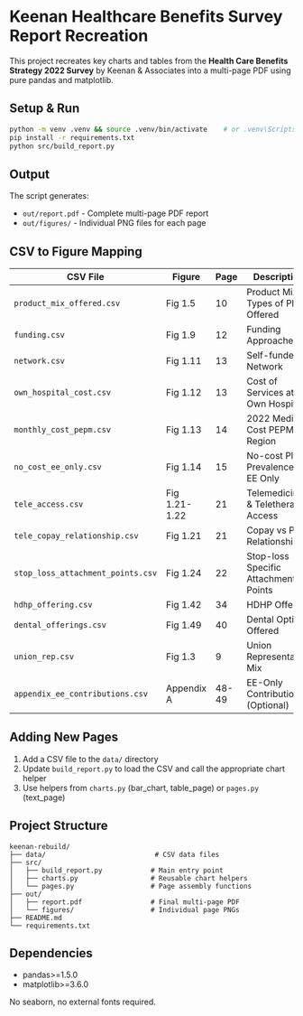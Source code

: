# Keenan Healthcare Benefits Survey Report Recreation

This project recreates key charts and tables from the **Health Care Benefits Strategy 2022 Survey** by Keenan & Associates into a multi-page PDF using pure pandas and matplotlib.

## Setup & Run

```bash
python -m venv .venv && source .venv/bin/activate    # or .venv\Scripts\activate on Windows
pip install -r requirements.txt
python src/build_report.py
```

## Output

The script generates:
- `out/report.pdf` - Complete multi-page PDF report
- `out/figures/` - Individual PNG files for each page

## CSV to Figure Mapping

| CSV File | Figure | Page | Description |
|----------|--------|------|-------------|
| `product_mix_offered.csv` | Fig 1.5 | 10 | Product Mix – Types of Plans Offered |
| `funding.csv` | Fig 1.9 | 12 | Funding Approaches |
| `network.csv` | Fig 1.11 | 13 | Self-funded Network |
| `own_hospital_cost.csv` | Fig 1.12 | 13 | Cost of Services at Own Hospital |
| `monthly_cost_pepm.csv` | Fig 1.13 | 14 | 2022 Medical Cost PEPM by Region |
| `no_cost_ee_only.csv` | Fig 1.14 | 15 | No-cost Plan Prevalence – EE Only |
| `tele_access.csv` | Fig 1.21-1.22 | 21 | Telemedicine & Teletherapy Access |
| `tele_copay_relationship.csv` | Fig 1.21 | 21 | Copay vs PCP Relationship |
| `stop_loss_attachment_points.csv` | Fig 1.24 | 22 | Stop-loss Specific Attachment Points |
| `hdhp_offering.csv` | Fig 1.42 | 34 | HDHP Offering |
| `dental_offerings.csv` | Fig 1.49 | 40 | Dental Options Offered |
| `union_rep.csv` | Fig 1.3 | 9 | Union Representation Mix |
| `appendix_ee_contributions.csv` | Appendix A | 48-49 | EE-Only Contributions (Optional) |

## Adding New Pages

1. Add a CSV file to the `data/` directory
2. Update `build_report.py` to load the CSV and call the appropriate chart helper
3. Use helpers from `charts.py` (bar_chart, table_page) or `pages.py` (text_page)

## Project Structure

```
keenan-rebuild/
├── data/                           # CSV data files
├── src/
│   ├── build_report.py            # Main entry point
│   ├── charts.py                  # Reusable chart helpers
│   └── pages.py                   # Page assembly functions
├── out/
│   ├── report.pdf                 # Final multi-page PDF
│   └── figures/                   # Individual page PNGs
├── README.md
└── requirements.txt
```

## Dependencies

- pandas>=1.5.0
- matplotlib>=3.6.0

No seaborn, no external fonts required.